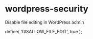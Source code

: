 # wordpress-security

Disable file editing in WordPress admin 

define( 'DISALLOW_FILE_EDIT', true );

